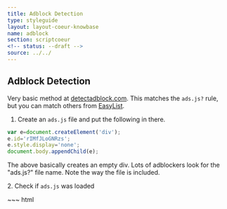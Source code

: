 ```yaml
---
title: Adblock Detection
type: styleguide
layout: layout-coeur-knowbase
name: adblock
section: scriptcoeur
<!-- status: --draft -->
source: ../../
---
```


<main markdown="1">



## Adblock Detection

Very basic method at [detectadblock.com](http://www.detectadblock.com/).
This matches the `ads.js?` rule, but you can match others from [EasyList](https://easylist.to/easylist/easylist.txt).



1. Create an `ads.js` file and put the following in there.

~~~ js
var e=document.createElement('div');
e.id='rIMfJLoGNRzs';
e.style.display='none';
document.body.appendChild(e);
~~~

The above basically creates an empty div. Lots of adblockers look for the "ads.js?" file name. Note the way the file is included.

2\. Check if `ads.js` was loaded

<div class="_styleguide-example">
  <div class="_message">
  </div>
  <script src="../coeur/scriptcoeur/ads.js?" type="text/javascript"></script>
  <script type="text/javascript">

  if(document.getElementById('rIMfJLoGNRzs')){
    console.log('Blocking Ads: No');
    $('._message').addClass('--success').html('You are not blocking ads');
  } else {
    console.log('Blocking Ads: Yes');
    $('._message').addClass('--warning').html('Ads are being blocked');
  }
  </script>
</div>
~~~ html
<div class="_message">
</div>

<script src="../coeur/scriptcoeur/ads.js?" type="text/javascript"></script>
<script type="text/javascript">

if(document.getElementById('rIMfJLoGNRzs')){
  console.log('Blocking Ads: No');
  $('._message').addClass('--success').html('You are not blocking ads');
} else {
  console.log('Blocking Ads: Yes');
  $('._message').addClass('--warning').html('Ads are being blocked');
}
~~~


</main>



